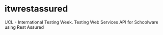 itwrestassured
==============

UCL - International Testing Week. Testing Web Services API for Schoolware using Rest Assured